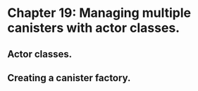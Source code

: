 # Chapter 19: Managing multiple canisters with actor classes.
## Actor classes.
## Creating a canister factory.